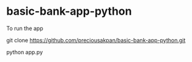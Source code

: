 ﻿# basic-bank-app-python
 To run the app
 
 git clone https://github.com/preciousakpan/basic-bank-app-python.git
 
 
 python app.py
